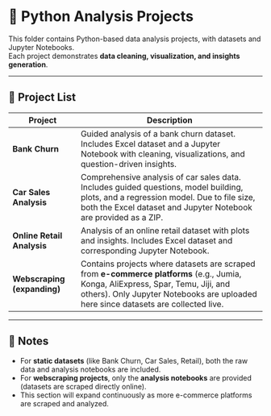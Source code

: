 # 🐍 Python Analysis Projects

This folder contains Python-based data analysis projects, with datasets and Jupyter Notebooks.  
Each project demonstrates **data cleaning, visualization, and insights generation**.  

---

## 📝 Project List

| Project | Description |
|---------|-------------|
| **Bank Churn** | Guided analysis of a bank churn dataset. Includes Excel dataset and a Jupyter Notebook with cleaning, visualizations, and question-driven insights. |
| **Car Sales Analysis** | Comprehensive analysis of car sales data. Includes guided questions, model building, plots, and a regression model. Due to file size, both the Excel dataset and Jupyter Notebook are provided as a ZIP. |
| **Online Retail Analysis** | Analysis of an online retail dataset with plots and insights. Includes Excel dataset and corresponding Jupyter Notebook. |
| **Webscraping (expanding)** | Contains projects where datasets are scraped from **e-commerce platforms** (e.g., Jumia, Konga, AliExpress, Spar, Temu, Jiji, and others). Only Jupyter Notebooks are uploaded here since datasets are collected live. |

---

## 📌 Notes
- For **static datasets** (like Bank Churn, Car Sales, Retail), both the raw data and analysis notebooks are included.  
- For **webscraping projects**, only the **analysis notebooks** are provided (datasets are scraped directly online).  
- This section will expand continuously as more e-commerce platforms are scraped and analyzed.  
